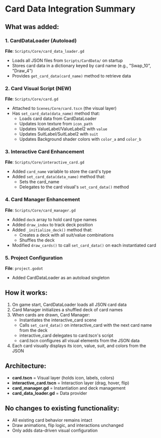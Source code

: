 # Card Data Integration Summary

## What was added:

### 1. CardDataLoader (Autoload)
**File**: `Scripts/Core/card_data_loader.gd`
- Loads all JSON files from `Scripts/CardData/` on startup
- Stores card data in a dictionary keyed by card name (e.g., "Swap_10", "Draw_4")
- Provides `get_card_data(card_name)` method to retrieve data

### 2. Card Visual Script (NEW)
**File**: `Scripts/Core/card.gd`
- Attached to `Scenes/Core/card.tscn` (the visual layer)
- Has `set_card_data(data_name)` method that:
  - Loads card data from CardDataLoader
  - Updates Icon texture from `icon_path`
  - Updates ValueLabel/ValueLabel2 with `value`
  - Updates SuitLabel/SuitLabel2 with `suit`
  - Updates Background shader colors with `color_a` and `color_b`

### 3. Interactive Card Enhancement
**File**: `Scripts/Core/interactive_card.gd`
- Added `card_name` variable to store the card's type
- Added `set_card_data(data_name)` method that:
  - Sets the card_name
  - Delegates to the card visual's `set_card_data()` method

### 4. Card Manager Enhancement
**File**: `Scripts/Core/card_manager.gd`
- Added `deck` array to hold card type names
- Added `draw_index` to track deck position
- Added `_initialize_deck()` method that:
  - Creates a deck with all suit/value combinations
  - Shuffles the deck
- Modified `draw_cards()` to call `set_card_data()` on each instantiated card

### 5. Project Configuration
**File**: `project.godot`
- Added CardDataLoader as an autoload singleton

## How it works:

1. On game start, CardDataLoader loads all JSON card data
2. Card Manager initializes a shuffled deck of card names
3. When cards are drawn, Card Manager:
   - Instantiates the interactive_card scene
   - Calls `set_card_data()` on interactive_card with the next card name from the deck
   - interactive_card delegates to card.tscn's script
   - card.tscn configures all visual elements from the JSON data
4. Each card visually displays its icon, value, suit, and colors from the JSON

## Architecture:
- **card.tscn** = Visual layer (holds icon, labels, colors)
- **interactive_card.tscn** = Interaction layer (drag, hover, flip)
- **card_manager.gd** = Instantiation and deck management
- **card_data_loader.gd** = Data provider

## No changes to existing functionality:
- All existing card behavior remains intact
- Draw animations, flip logic, and interactions unchanged
- Only adds data-driven visual configuration
